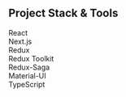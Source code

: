 ## Project Stack & Tools
React<br>
Next.js<br>
Redux<br>
Redux Toolkit<br>
Redux-Saga<br> 
Material-UI<br>
TypeScript
